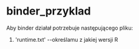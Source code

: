 # binder_przyklad
Aby binder działał potrzebuje następującego pliku:
1. 'runtime.txt' --określamu z jakiej wersji R 
